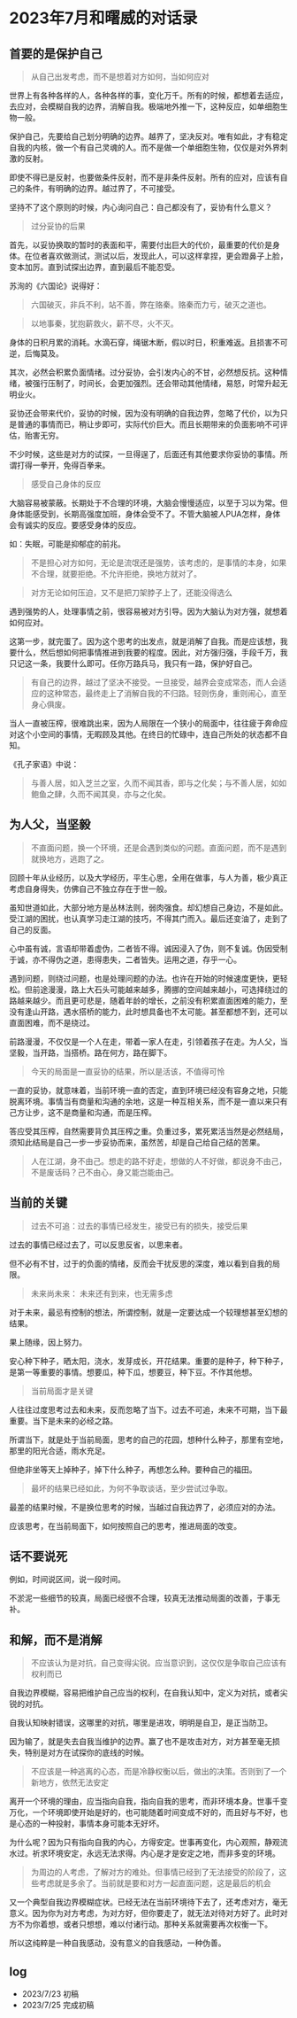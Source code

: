 # 2023年7月和曙威的对话录

## 首要的是保护自己

> 从自己出发考虑，而不是想着对方如何，当如何应对

世界上有各种各样的人，各种各样的事，变化万千。所有的时候，都想着去适应，去应对，会模糊自我的边界，消解自我。极端地外推一下，这种反应，如单细胞生物一般。

保护自己，先要给自己划分明确的边界。越界了，坚决反对。唯有如此，才有稳定自我的内核，做一个有自己灵魂的人。而不是做一个单细胞生物，仅仅是对外界刺激的反射。

即使不得已是反射，也要做条件反射，而不是非条件反射。所有的应对，应该有自己的条件，有明确的边界。越过界了，不可接受。

坚持不了这个原则的时候，内心询问自己：自己都没有了，妥协有什么意义？

> 过分妥协的后果

首先，以妥协换取的暂时的表面和平，需要付出巨大的代价，最重要的代价是身体。在位者喜欢做测试，测试以后，发现此人，可以这样拿捏，更会蹬鼻子上脸，变本加厉。直到试探出边界，直到最后不能忍受。

苏洵的《六国论》说得好：

> 六国破灭，非兵不利，站不善，弊在赂秦。赂秦而力亏，破灭之道也。

> 以地事秦，犹抱薪救火，薪不尽，火不灭。

身体的日积月累的消耗。水滴石穿，绳锯木断，假以时日，积重难返。且损害不可逆，后悔莫及。

其次，必然会积累负面情绪。过分妥协，会引发内心的不甘，必然想反抗。这种情绪，被强行压制了，时间长，会更加强烈。还会带动其他情绪，易怒，时常升起无明业火。

妥协还会带来代价，妥协的时候，因为没有明确的自我边界，忽略了代价，以为只是普通的事情而已，稍让步即可，实际代价巨大。而且长期带来的负面影响不可评估，贻害无穷。

不少时候，这些是对方的试探，一旦得逞了，后面还有其他要求你妥协的事情。所谓打得一拳开，免得百拳来。

> 感受自己身体的反应

大脑容易被蒙蔽。长期处于不合理的环境，大脑会慢慢适应，以至于习以为常。但身体能感受到，长期高强度加班，身体会受不了。不管大脑被人PUA怎样，身体会有诚实的反应。要感受身体的反应。

如：失眠，可能是抑郁症的前兆。

> 不是担心对方如何，无论是流氓还是强势，该考虑的，是事情的本身，如果不合理，就要拒绝。不允许拒绝，换地方就对了。

> 对方无论如何压迫，又不是把刀架脖子上了，还能没得选么

遇到强势的人，处理事情之前，很容易被对方引导。因为大脑认为对方强，就想着如何应对。

这第一步，就完蛋了。因为这个思考的出发点，就是消解了自我。而是应该想，我要什么，然后想如何把事情推进到我要的程度。因此，对方强归强，手段千万，我只记这一条，我要什么即可。任你万路兵马，我只有一路，保护好自己。

> 有自己的边界，越过了坚决不接受。一旦接受，越界会变成常态，而人会适应的这种常态，最终走上了消解自我的不归路。轻则伤身，重则闹心，直至身心俱废。

当人一直被压榨，很难跳出来，因为人局限在一个狭小的局面中，往往疲于奔命应对这个小空间的事情，无暇顾及其他。在终日的忙碌中，连自己所处的状态都不自知。

《孔子家语》中说：

> 与善人居，如入芝兰之室，久而不闻其香，即与之化矣；与不善人居，如如鲍鱼之肆，久而不闻其臭，亦与之化矣。

## 为人父，当坚毅

> 不直面问题，换一个环境，还是会遇到类似的问题。直面问题，而不是遇到就换地方，逃跑了之。

回顾十年从业经历，以及大学经历，平生心思，全用在做事，与人为善，极少真正考虑自身得失，仿佛自己不独立存在于世一般。

虽知世道如此，大部分地方是丛林法则，弱肉强食。却幻想自己身边，不是如此。受江湖的困扰，也认真学习走江湖的技巧，不得其门而入。最后还变油了，走到了自己的反面。

心中虽有诚，言语却带着虚伪，二者皆不得。诚因浸入了伪，则不复诚。伪因受制于诚，亦不得伪之道，患得患失，二者皆失。运用之道，存乎一心。

遇到问题，则绕过问题，也是处理问题的办法。也许在开始的时候速度更快，更轻松。但前途漫漫，路上大石头可能越来越多，腾挪的空间越来越小，可选择绕过的路越来越少。而且更可悲是，随着年龄的增长，之前没有积累直面困难的能力，至没有逢山开路，遇水搭桥的能力，此时想具备也不太可能。甚至都想不到，还可以直面困难，而不是绕过。

前路漫漫，不仅仅是一个人在走，带着一家人在走，引领着孩子在走。为人父，当坚毅，当开路，当搭桥。路在何方，路在脚下。

> 今天的局面是一直妥协的结果，所以是活该，不值得可怜

一直的妥协，就意味着，当前环境一直的否定，直到环境已经没有容身之地，只能脱离环境。事情当有商量和沟通的余地，这是一种互相关系，而不是一直以来只有己方让步，这不是商量和沟通，而是压榨。

答应受其压榨，自然需要背负其压榨之重。负重过多，累死累活当然是必然结局，须知此结局是自己一步一步妥协而来，虽然苦，却是自己给自己结的苦果。

> 人在江湖，身不由己。想走的路不好走，想做的人不好做，都说身不由己，不是废话码？己不由心，身又能岂能由己。

## 当前的关键

> 过去不可追：过去的事情已经发生，接受已有的损失，接受后果

过去的事情已经过去了，可以反思反省，以思来者。

但不必有不甘，过于的负面的情绪，反而会干扰反思的深度，难以看到自我的局限。

> 未来尚未来： 未来还有到来，也无需多虑

对于未来，最忌有控制的想法，所谓控制，就是一定要达成一个较理想甚至幻想的结果。

果上随缘，因上努力。

安心种下种子，晒太阳，浇水，发芽成长，开花结果。重要的是种子，种下种子，是第一等重要的事情。想要瓜，种下瓜，想要豆，种下豆。不作其他想。

> 当前局面才是关键

人往往过度思考过去和未来，反而忽略了当下。过去不可追，未来不可期，当下最重要。当下是未来的必经之路。

所谓当下，就是处于当前局面，思考的自己的花园，想种什么种子，那里有空地，那里的阳光合适，雨水充足。

但绝非坐等天上掉种子，掉下什么种子，再想怎么种。要种自己的福田。

> 最坏的结果已经如此，为何不争取谈话，至少尝试过争取。

最差的结果时候，不是换位思考的时候，当越过自我边界了，必须应对的办法。

应该思考，在当前局面下，如何按照自己的思考，推进局面的改变。


## 话不要说死

例如，时间说区间，说一段时间。

不淤泥一些细节的较真，局面已经很不合理，较真无法推动局面的改善，于事无补。

## 和解，而不是消解

> 不应该认为是对抗，自己变得尖锐。应当意识到，这仅仅是争取自己应该有权利而已

自我边界模糊，容易把维护自己应当的权利，在自我认知中，定义为对抗，或者尖锐的对抗。

自我认知映射错误，这哪里的对抗，哪里是进攻，明明是自卫，是正当防卫。

因为输了，就是失去自我当维护的边界。赢了也不是攻击对方，对方甚至毫无损失，特别是对方在试探你的底线的时候。


> 不应该是一种逃离的心态，而是冷静权衡以后，做出的决策。否则到了一个新地方，依然无法安定

离开一个环境的理由，应当指向自我，指向自我的思考，而非环境本身。世事千变万化，一个环境即使开始是好的，也可能随着时间变成不好的，而且好与不好，也是心态的一种投射，事情本身可能本无好坏。

为什么呢？因为只有指向自我的内心，方得安定。世事再变化，内心观照，静观流水过。祈求环境安定，永远无法求得。内心是才是安定之地，而非多变的环境。

> 为周边的人考虑，了解对方的难处。但事情已经到了无法接受的阶段了，这些考虑就是多余了。当前就是要和对方一起直面问题，这是最后的机会

又一个典型自我边界模糊症状。已经无法在当前环境待下去了，还考虑对方，毫无意义。因为你为对方考虑，为对方好，但你要走了，就无法对待对方好了。此时对方不为你着想，或者只想想，难以付诸行动。那种关系就需要再次权衡一下。

所以这纯粹是一种自我感动，没有意义的自我感动，一种伪善。

## log

- 2023/7/23 初稿
- 2023/7/25 完成初稿
